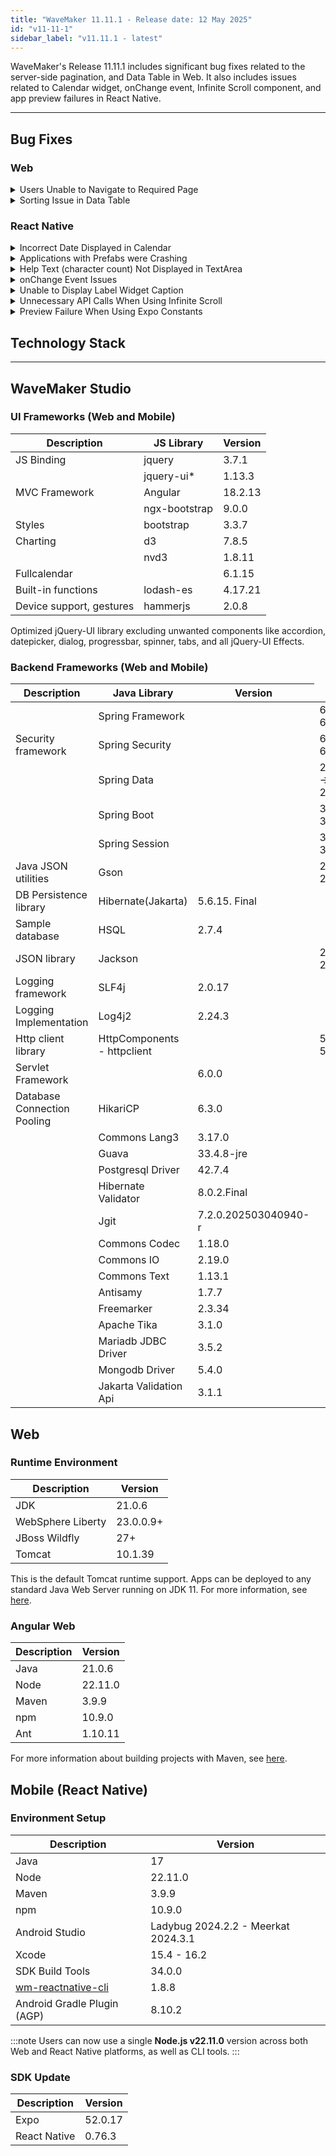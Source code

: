 ```yaml
---
title: "WaveMaker 11.11.1 - Release date: 12 May 2025"
id: "v11-11-1"
sidebar_label: "v11.11.1 - latest"
---
```


WaveMaker's Release 11.11.1 includes significant bug fixes related to the server-side pagination, and Data Table in Web. It also includes issues related to Calendar widget, onChange event, Infinite Scroll component, and app preview failures in React Native.

---

## Bug Fixes

### Web

<details><summary>Users Unable to Navigate to Required Page</summary>

When using server-side pagination of type **Page**, users were redirected to the first page when attempting to navigate to any other page from the UI.This issue is now fixed and Pagination now works as expected.

</details>

<details><summary>Sorting Issue in Data Table</summary>

In case of Data Table widget, users have experienced sorting issue when binding it to a model variable. The sorting functionality breaks when customers attempt to sort fields of with integer.

</details>

### React Native


<details><summary>Incorrect Date Displayed in Calendar</summary>

In Calendar widget, user is able to view incorrect date. For example, when the user opens the widget and see the May 2025 calendar, Theactual  May 7 is Wednesday. However in the calendar the 8th May is getting highlighted.

</details>

<details><summary>Applications with Prefabs were Crashing </summary>

The applications with Prefab were crashing when users tried to preview in studio. This was observed when Prefab used the **Moment.js** library as it was an external library.

</details>

<details><summary>Help Text (character count) Not Displayed in TextArea </summary>

Fixed an issue where the Help Text (character count) feature in the TextArea widget did not display in mobile apps. It now correctly shows character counts based on the Maximum Characters setting, as it does in web and responsive views.

</details>

<details><summary>onChange Event Issues </summary>

- In case of Text and Number type fields in the Form widget, an issue was resolved where the `onChange` event did not trigger on the first change from the default value. This affected both `on blur` and `on keypress` settings for the **Update value on** property.
- Fixed an issue where the `onChange` event of a form field inside nested lists within a Partial was triggered multiple times—once for each item in the list—instead of just once per user interaction. This issue was noticed when the Partial was used in a Prefab.

</details>

<details><summary>Unable to Display Label Widget Caption</summary>

Resolved an issue where the Label widget failed to display text in the Caption property when the bound data value started with a hash symbol, for eaxmple, *#ImportantInfo*. The caption now correctly shows values beginning with **#**.

</details>

<details><summary>Unnecessary API Calls When Using Infinite Scroll</summary>

Fixed an issue where the Infinite Scroll List component made unnecessary API calls even after reaching the last page of data. The component now correctly respects the *last* flag in the pagination to prevent unnecessary network requests and inefficient resource usage.

</details>

<details><summary>Preview Failure When Using Expo Constants</summary>

User experienced application preview failure when using the Expo constants in Script. This issue is now fixed.

</details>


## Technology Stack

---

## WaveMaker Studio 

### UI Frameworks (Web and Mobile)

| Description | JS Library | Version |
| --- | --- | --- |
| JS Binding | jquery |  3.7.1 |
|  | jquery-ui* | 1.13.3 |
| MVC Framework | Angular |  18.2.13  |
|  | ngx-bootstrap | 9.0.0 |
| Styles | bootstrap | 3.3.7 |
| Charting | d3 | 7.8.5 |
|  | nvd3 | 1.8.11 |
| Fullcalendar | |  6.1.15 |
| Built-in functions | lodash-es | 4.17.21|
| Device support, gestures | hammerjs | 2.0.8 |

Optimized jQuery-UI library excluding unwanted components like accordion, datepicker, dialog, progressbar, spinner, tabs, and all jQuery-UI Effects.

### Backend Frameworks (Web and Mobile)

| Description | Java Library | Version |
| --- | --- |--------------------|
|  | Spring Framework | <td className="versiontdbgcolor"> 6.2.5 -> 6.2.6 </td> |
| Security framework | Spring Security | <td className="versiontdbgcolor">6.4.4 -> 6.4.5 </td> |
|  | Spring Data | <td className="versiontdbgcolor">2024.1.4 -> 2024.1.5 </td> |
|  | Spring Boot |  <td className="versiontdbgcolor">  3.4.4 -> 3.4.5 </td> |
|  | Spring Session | <td className="versiontdbgcolor"> 3.4.2 -> 3.4.3 </td>|
| Java JSON utilities | Gson  | <td className="versiontdbgcolor"> 2.13.0 -> 2.13.1 </td> |
| DB Persistence library | Hibernate(Jakarta) | 5.6.15. Final   |
| Sample database | HSQL | 2.7.4 |
| JSON library | Jackson |   <td className="versiontdbgcolor"> 2.18.3 -> 2.19.0 </td> |
| Logging framework | SLF4j | 2.0.17 |
| Logging Implementation | Log4j2 | 2.24.3 |
| Http client library  | HttpComponents -  httpclient | <td className="versiontdbgcolor"> 5.4.3 -> 5.4.4 </td> |
| Servlet Framework |  | 6.0.0 |
| Database Connection Pooling | HikariCP | 6.3.0 |
|  | Commons Lang3 | 3.17.0  |
|  | Guava | 33.4.8-jre |
|  | Postgresql Driver  | 42.7.4  |
|  | Hibernate Validator | 8.0.2.Final |
|  | Jgit | 7.2.0.202503040940-r |
|  | Commons Codec | 1.18.0 |
|  | Commons IO | 2.19.0 |
|  | Commons Text |  1.13.1 |
|  | Antisamy | 1.7.7 |
|  | Freemarker | 2.3.34 |
|  | Apache Tika | 3.1.0 |
|  | Mariadb JDBC Driver | 3.5.2 |
|  | Mongodb Driver | 5.4.0 |
|  | Jakarta Validation Api | 3.1.1 |

## Web

### Runtime Environment

| Description | Version |
| --- | --- |
| JDK | 21.0.6 |
| WebSphere Liberty | 23.0.0.9+ |
| JBoss Wildfly | 27+ |
| Tomcat | 10.1.39 |


This is the default Tomcat runtime support. Apps can be deployed to any standard Java Web Server running on JDK 11. For more information, see [here](/learn/app-development/deployment/deployment-web-server).

### Angular Web 

|Description|	Version|
|---|---|
|Java | 21.0.6 |
|Node| 22.11.0 |
|Maven| 3.9.9 |
|npm | 10.9.0 |
|Ant| 1.10.11|

For more information about building projects with Maven, see [here](/learn/app-development/deployment/building-with-maven).


## Mobile (React Native)

### Environment Setup

|Description|	Version|
|---|---|
|Java | 17 |
|Node|  22.11.0 |
|Maven| 3.9.9 |
|npm | 10.9.0 |
| Android Studio | Ladybug 2024.2.2 - Meerkat 2024.3.1 |
| Xcode |  15.4  - 16.2 |
| SDK Build Tools | 34.0.0|
| [wm-reactnative-cli](https://www.npmjs.com/package/@wavemaker/wm-reactnative-cli) | 1.8.8 |
| Android Gradle Plugin (AGP) |  8.10.2  |

:::note
Users can now use a single **Node.js v22.11.0** version across both Web and React Native platforms, as well as CLI tools.
:::

### SDK Update

|Description|	Version|
|---|---|
| Expo | 52.0.17 |
| React Native | 0.76.3 |


